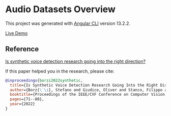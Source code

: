 # Audio Datasets Overview

This project was generated with [Angular CLI](https://github.com/angular/angular-cli) version 13.2.2.

[Live Demo](https://unict-fake-audio.github.io/audio-datasets-overview/)

## Reference

[Is synthetic voice detection research going into the right direction?](https://paperswithcode.com/paper/is-synthetic-voice-detection-research-going)

If this paper helped you in the research, please cite:

```BibTex
@inproceedings{borzi2022synthetic,
  title={Is Synthetic Voice Detection Research Going Into the Right Direction?},
  author={Borz{\`\i}, Stefano and Giudice, Oliver and Stanco, Filippo and Allegra, Dario},
  booktitle={Proceedings of the IEEE/CVF Conference on Computer Vision and Pattern Recognition},
  pages={71--80},
  year={2022}
}
```
